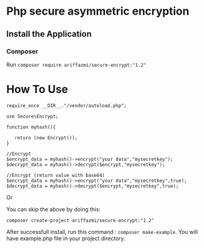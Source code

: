 # Php secure asymmetric encryption

## Install the Application

### Composer
Run `composer require ariffazmi/secure-encrypt:"1.2"`

# How To Use

    require_once __DIR__."/vendor/autoload.php";
    
    use Secure\Encrypt;
    
    function myhash(){
    
       return (new Encrypt());
    }
    
    //Encrypt
    $encrypt_data = myhash()->encrypt("your data","mysecretkey");
    $decrypt_data = myhash()->decrypt($encrypt,"mysecretkey");
    
    //Encrypt (return value with base64)
    $encrypt_data = myhash()->encrypt("your data","mysecretkey",true);
    $decrypt_data = myhash()->decrypt($encrypt,"mysecretkey",true);
    
Or

You can skip the above by doing this:
    
    composer create-project ariffazmi/secure-encrypt:"1.2"
    
After successfull install, run this command : `composer make-example`.
You will have example.php file in your project directory.
